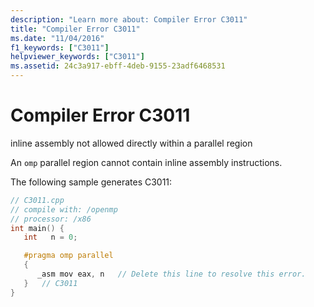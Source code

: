 ```yaml
---
description: "Learn more about: Compiler Error C3011"
title: "Compiler Error C3011"
ms.date: "11/04/2016"
f1_keywords: ["C3011"]
helpviewer_keywords: ["C3011"]
ms.assetid: 24c3a917-ebff-4deb-9155-23adf6468531
---
```

# Compiler Error C3011

inline assembly not allowed directly within a parallel region

An `omp` parallel region cannot contain inline assembly instructions.

The following sample generates C3011:

```cpp
// C3011.cpp
// compile with: /openmp
// processor: /x86
int main() {
   int   n = 0;

   #pragma omp parallel
   {
      _asm mov eax, n   // Delete this line to resolve this error.
   }   // C3011
}
```
